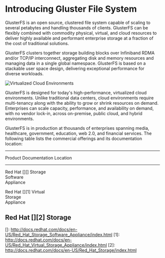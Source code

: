 Introducing Gluster File System
===============================

GlusterFS is an open source, clustered file system capable of scaling to
several petabytes and handling thousands of clients. GlusterFS can be
flexibly combined with commodity physical, virtual, and cloud resources
to deliver highly available and performant enterprise storage at a
fraction of the cost of traditional solutions.

GlusterFS clusters together storage building blocks over Infiniband RDMA
and/or TCP/IP interconnect, aggregating disk and memory resources and
managing data in a single global namespace. GlusterFS is based on a
stackable user space design, delivering exceptional performance for
diverse workloads.

![ Virtualized Cloud Environments ][]

GlusterFS is designed for today's high-performance, virtualized cloud
environments. Unlike traditional data centers, cloud environments
require multi-tenancy along with the ability to grow or shrink resources
on demand. Enterprises can scale capacity, performance, and availability
on demand, with no vendor lock-in, across on-premise, public cloud, and
hybrid environments.

GlusterFS is in production at thousands of enterprises spanning media,
healthcare, government, education, web 2.0, and financial services. The
following table lists the commercial offerings and its documentation
location:

  ------------------------------------------------------------------------
  Product     Documentation Location
  ----------- ------------------------------------------------------------
  Red Hat     [][]
  Storage     
  Software    
  Appliance   

  Red Hat     [][1]
  Virtual     
  Storage     
  Appliance   

  Red Hat     [][2]
  Storage     
  ------------------------------------------------------------------------

  [ Virtualized Cloud Environments ]: images/640px-GlusterFS_Architecture.png
  []: http://docs.redhat.com/docs/en-US/Red_Hat_Storage_Software_Appliance/index.html
  [1]: http://docs.redhat.com/docs/en-US/Red_Hat_Virtual_Storage_Appliance/index.html
  [2]: http://docs.redhat.com/docs/en-US/Red_Hat_Storage/index.html

